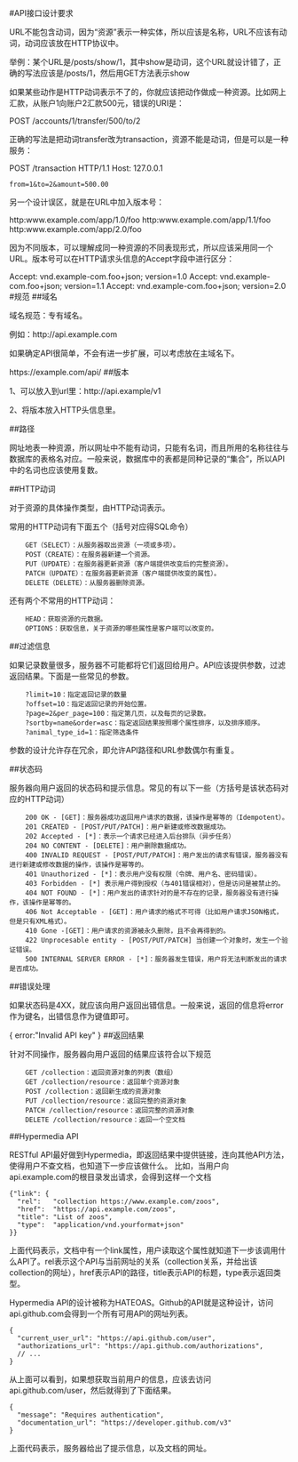 #API接口设计要求
<p>
	URL不能包含动词，因为“资源”表示一种实体，所以应该是名称，URL不应该有动词，动词应该放在HTTP协议中。
</p>
<p>
	举例：某个URL是/posts/show/1，其中show是动词，这个URL就设计错了，正确的写法应该是/posts/1，然后用GET方法表示show
</p>
<p>
	如果某些动作是HTTP动词表示不了的，你就应该把动作做成一种资源。比如网上汇款，从账户1向账户2汇款500元，错误的URI是：
</p>
	POST /accounts/1/transfer/500/to/2
<p>
	正确的写法是把动词transfer改为transaction，资源不能是动词，但是可以是一种服务：
</p>
	POST /transaction HTTP/1.1
	Host: 127.0.0.1

	from=1&to=2&amount=500.00
<p>
	另一个设计误区，就是在URL中加入版本号：
</p>
	http:www.example.com/app/1.0/foo
	http:www.example.com/app/1.1/foo
	http:www.example.com/app/2.0/foo
<p>
	因为不同版本，可以理解成同一种资源的不同表现形式，所以应该采用同一个URL。版本号可以在HTTP请求头信息的Accept字段中进行区分：
</p>
	Accept: vnd.example-com.foo+json; version=1.0
	Accept: vnd.example-com.foo+json; version=1.1
	Accept: vnd.example-com.foo+json; version=2.0
#规范
##域名
<p>
	域名规范：专有域名。
<p>
<p>例如：http://api.example.com</p>
<p>
	如果确定API很简单，不会有进一步扩展，可以考虑放在主域名下。
</p>
	https://example.com/api/
##版本
<p>
	1、可以放入到url里：http://api.example/v1
</p>
<p>
	2、将版本放入HTTP头信息里。
</p>
##路径
<p>
	网址地表一种资源，所以网址中不能有动词，只能有名词，而且所用的名称往往与数据库的表格名对应。一般来说，数据库中的表都是同种记录的“集合”，所以API中的名词也应该使用复数。
</p>
##HTTP动词
<p>
	对于资源的具体操作类型，由HTTP动词表示。
</p>
<p>
	常用的HTTP动词有下面五个（括号对应得SQL命令）
</p>
	

        GET（SELECT）：从服务器取出资源（一项或多项）。
        POST（CREATE）：在服务器新建一个资源。
        PUT（UPDATE）：在服务器更新资源（客户端提供改变后的完整资源）。
        PATCH（UPDATE）：在服务器更新资源（客户端提供改变的属性）。
        DELETE（DELETE）：从服务器删除资源。

<p>
	还有两个不常用的HTTP动词：
</p>
	

        HEAD：获取资源的元数据。
        OPTIONS：获取信息，关于资源的哪些属性是客户端可以改变的。
##过滤信息
<p>
	如果记录数量很多，服务器不可能都将它们返回给用户。API应该提供参数，过滤返回结果。下面是一些常见的参数。
</p>
	

        ?limit=10：指定返回记录的数量
        ?offset=10：指定返回记录的开始位置。
        ?page=2&per_page=100：指定第几页，以及每页的记录数。
        ?sortby=name&order=asc：指定返回结果按照哪个属性排序，以及排序顺序。
        ?animal_type_id=1：指定筛选条件
<p>
	参数的设计允许存在冗余，即允许API路径和URL参数偶尔有重复。
</p>
##状态码
<p>
	服务器向用户返回的状态码和提示信息。常见的有以下一些（方括号是该状态码对应的HTTP动词）
</p>
	

        200 OK - [GET]：服务器成功返回用户请求的数据，该操作是幂等的（Idempotent）。
        201 CREATED - [POST/PUT/PATCH]：用户新建或修改数据成功。
        202 Accepted - [*]：表示一个请求已经进入后台排队（异步任务）
        204 NO CONTENT - [DELETE]：用户删除数据成功。
        400 INVALID REQUEST - [POST/PUT/PATCH]：用户发出的请求有错误，服务器没有进行新建或修改数据的操作，该操作是幂等的。
        401 Unauthorized - [*]：表示用户没有权限（令牌、用户名、密码错误）。
        403 Forbidden - [*] 表示用户得到授权（与401错误相对），但是访问是被禁止的。
        404 NOT FOUND - [*]：用户发出的请求针对的是不存在的记录，服务器没有进行操作，该操作是幂等的。
        406 Not Acceptable - [GET]：用户请求的格式不可得（比如用户请求JSON格式，但是只有XML格式）。
        410 Gone -[GET]：用户请求的资源被永久删除，且不会再得到的。
        422 Unprocesable entity - [POST/PUT/PATCH] 当创建一个对象时，发生一个验证错误。
        500 INTERNAL SERVER ERROR - [*]：服务器发生错误，用户将无法判断发出的请求是否成功。
##错误处理
<p>
	如果状态码是4XX，就应该向用户返回出错信息。一般来说，返回的信息将error作为键名，出错信息作为键值即可。
</p>
	{
		error:"Invalid API key"
	}
##返回结果
<p>
	针对不同操作，服务器向用户返回的结果应该符合以下规范
</p>
	

        GET /collection：返回资源对象的列表（数组）
        GET /collection/resource：返回单个资源对象
        POST /collection：返回新生成的资源对象
        PUT /collection/resource：返回完整的资源对象
        PATCH /collection/resource：返回完整的资源对象
        DELETE /collection/resource：返回一个空文档
##Hypermedia API
<p>
RESTful API最好做到Hypermedia，即返回结果中提供链接，连向其他API方法，使得用户不查文档，也知道下一步应该做什么。
比如，当用户向api.example.com的根目录发出请求，会得到这样一个文档
</p>
	
    {"link": {
      "rel":   "collection https://www.example.com/zoos",
      "href":  "https://api.example.com/zoos",
      "title": "List of zoos",
      "type":  "application/vnd.yourformat+json"
    }}
<p>
上面代码表示，文档中有一个link属性，用户读取这个属性就知道下一步该调用什么API了。rel表示这个API与当前网址的关系（collection关系，并给出该collection的网址），href表示API的路径，title表示API的标题，type表示返回类型。

Hypermedia API的设计被称为HATEOAS。Github的API就是这种设计，访问api.github.com会得到一个所有可用API的网址列表。
</p>
	
    {
      "current_user_url": "https://api.github.com/user",
      "authorizations_url": "https://api.github.com/authorizations",
      // ...
    }
<p>
从上面可以看到，如果想获取当前用户的信息，应该去访问api.github.com/user，然后就得到了下面结果。
</p>
	
    {
      "message": "Requires authentication",
      "documentation_url": "https://developer.github.com/v3"
    }
<p>
上面代码表示，服务器给出了提示信息，以及文档的网址。
</p>